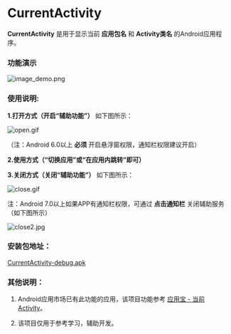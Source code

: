 # CurrentActivity

**CurrentActivity** 是用于显示当前 **应用包名** 和 **Activity类名** 的Android应用程序。

### 功能演示

![image_demo.png](https://github.com/sinawangnan7/CurrentActivity/blob/master/app/image/image_demo.png)

### 使用说明:

**1.打开方式（开启“辅助功能”）** 如下图所示：

![open.gif](https://github.com/sinawangnan7/CurrentActivity/blob/master/app/image/open.gif)

（注：Android 6.0以上 **必须** 开启悬浮窗权限，通知栏权限建议开启）

**2.使用方式（“切换应用”或“在应用内跳转”即可）**

**3.关闭方式（关闭“辅助功能”）** 如下图所示：

![close.gif](https://github.com/sinawangnan7/CurrentActivity/blob/master/app/image/close.gif)

注：Android 7.0以上如果APP有通知栏权限，可通过 **点击通知栏** 关闭辅助服务（如下图所示）

![close2.jpg](https://github.com/sinawangnan7/CurrentActivity/blob/master/app/image/close2.jpg)

### 安装包地址：

[CurrentActivity-debug.apk](https://github.com/sinawangnan7/CurrentActivity/blob/master/CurrentActivity-debug.apk)

### 其他说明：

1. Android应用市场已有此功能的应用，该项目功能参考 [应用宝 - 当前Activity](http://sj.qq.com/myapp/search.htm?kw=%E5%BD%93%E5%89%8DActiity)。

2. 该项目仅用于参考学习，辅助开发。
